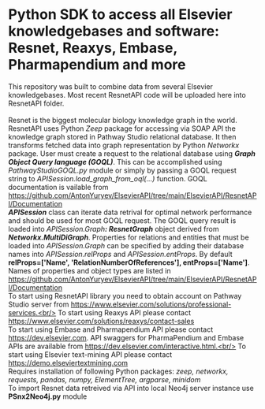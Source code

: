 # Python SDK to access all Elsevier knowledgebases and software: Resnet, Reaxys, Embase, Pharmapendium and more
This repository was built to combine data from several Elsevier knowledgebases.  Most recent ResnetAPI code will be uploaded here into ResnetAPI folder.<br/><br/>
Resnet is the biggest molecular biology knowledge graph in the world. ResnetAPI uses Python *Zeep* package for accessing via SOAP API the knowledge graph stored in Pathway Studio relational database. It then transforms fetched data into graph representation by Python *Networkx* package. User must create a request to the relational database using _**Graph Object Query language (GOQL)**_. This can be accomplished using *PathwayStudioGOQL.py* module or simply by passing a GOQL request string to *APISession.load_graph_from_oql(...)* function. GOQL documentation is vailable from https://github.com/AntonYuryev/ElsevierAPI/tree/main/ElsevierAPI/ResnetAPI/Documentation<br/>_**APISession**_ class can iterate data retrival for optimal network performance and should be used for most GOQL request. The GOQL query result is loaded into *APISession.Graph*_**: ResnetGraph**_ object derived from _**Networkx.MultiDiGraph**_. Properties for relations and entities that must be loaded into *APISession.Graph* can be specified by adding their database names into *APISession.relProps* and *APISession.entProps*. By default **relProps=['Name', 'RelationNumberOfReferences'], entProps=['Name']**. Names of properties and object types are listed in https://github.com/AntonYuryev/ElsevierAPI/tree/main/ElsevierAPI/ResnetAPI/Documentation<br/>
To start using ResnetAPI library you need to obtain account on Pathway Studio server from https://www.elsevier.com/solutions/professional-services.<br/>
To start using Reaxys API please contact https://www.elsevier.com/solutions/reaxys/contact-sales<br/>
To start using Embase and Pharmapendium API please contact https://dev.elsevier.com.  API swaggers for PharmaPendium and Embase APIs are available from https://dev.elsevier.com/interactive.html.<br/>
To start using Elsevier text-mining API please contact https://demo.elseviertextmining.com<br/>
Requires installation of following Python packages: *zeep, networkx, requests, pandas, numpy, ElementTree, argparse, minidom*<br/>
To import Resnet data retreived via API into local Neo4j server instance use **PSnx2Neo4j.py** module
